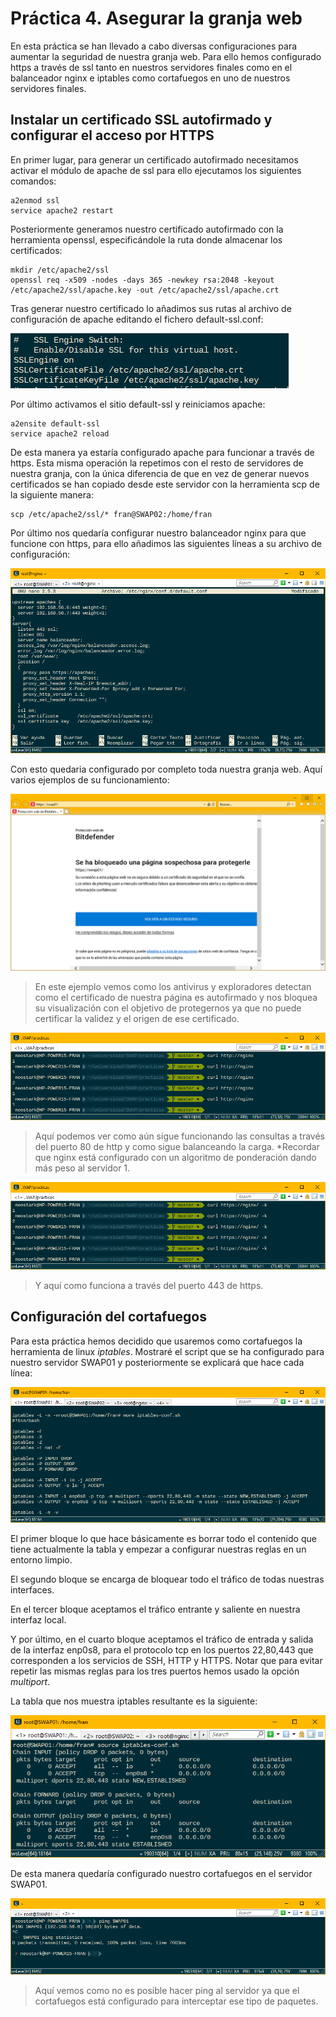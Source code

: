 # Práctica 4. Asegurar la granja web

En esta práctica se han llevado a cabo diversas configuraciones para aumentar la seguridad de nuestra granja web. Para ello hemos configurado https a través de ssl tanto en nuestros servidores finales como en el balanceador nginx e iptables como cortafuegos en uno de nuestros servidores finales.

## Instalar un certificado SSL autofirmado y configurar el acceso por HTTPS

En primer lugar, para generar un certificado autofirmado necesitamos activar el módulo de apache de ssl para ello ejecutamos los siguientes comandos:

    a2enmod ssl
    service apache2 restart

Posteriormente generamos nuestro certificado autofirmado con la herramienta openssl, especificándole la ruta donde almacenar los certificados:

    mkdir /etc/apache2/ssl
    openssl req -x509 -nodes -days 365 -newkey rsa:2048 -keyout /etc/apache2/ssl/apache.key -out /etc/apache2/ssl/apache.crt

Tras generar nuestro certificado lo añadimos sus rutas al archivo de configuración de apache editando el fichero default-ssl.conf:

![configuración ssl](img/default-ssl.png)

Por último activamos el sitio default-ssl y reiniciamos apache:

    a2ensite default-ssl
    service apache2 reload

De esta manera ya estaría configurado apache para funcionar a través de https. Esta misma operación la repetimos con el resto de servidores de nuestra granja, con la única diferencia de que en vez de generar nuevos certificados se han copiado desde este servidor con la herramienta scp de la siguiente manera:

    scp /etc/apache2/ssl/* fran@SWAP02:/home/fran

Por último nos quedaría configurar nuestro balanceador nginx para que funcione con https, para ello añadimos las siguientes líneas a su archivo de configuración:

![configuración nginx](img/conf-nginx.png)

Con esto quedaria configurado por completo toda nuestra granja web. Aquí varios ejemplos de su funcionamiento:

![bloqueo explorador](img/swap01-https.png)

> En este ejemplo vemos como los antivirus y exploradores detectan como el certificado de nuestra página es autofirmado y nos bloquea su visualización con el objetivo de protegernos ya que no puede certificar la validez y el origen de ese certificado.

![curl http](img/curl-http.png)

> Aquí podemos ver como aún sigue funcionando las consultas a través del puerto 80 de http y como sigue balanceando la carga. *Recordar que nginx está configurado con un algoritmo de ponderación dando más peso al servidor 1.

![curl https](img/curl-https.png)
> Y aquí como funciona a través del puerto 443 de https.

## Configuración del cortafuegos

Para esta práctica hemos decidido que usaremos como cortafuegos la herramienta de linux *iptables*. Mostraré el script que se ha configurado para nuestro servidor SWAP01 y posteriormente se explicará que hace cada línea:

![iptables script](img/iptables-script.png)

El primer bloque lo que hace básicamente es borrar todo el contenido que tiene actualmente la tabla y empezar a configurar nuestras reglas en un entorno limpio.

El segundo bloque se encarga de bloquear todo el tráfico de todas nuestras interfaces.

En el tercer bloque aceptamos el tráfico entrante y saliente en nuestra interfaz local.

Y por último, en el cuarto bloque aceptamos el tráfico de entrada y salida de la interfaz enp0s8, para el protocolo tcp en los puertos 22,80,443 que corresponden a los servicios de SSH, HTTP y HTTPS. Notar que para evitar repetir las mismas reglas para los tres puertos hemos usado la opción *multiport*.

La tabla que nos muestra iptables resultante es la siguiente:

![iptables out](img/iptables-out.png)

De esta manera quedaría configurado nuestro cortafuegos en el servidor SWAP01.

![ping swap01](img/ping-swap01.png)
> Aquí vemos como no es posible hacer ping al servidor ya que el cortafuegos está configurado para interceptar ese tipo de paquetes.